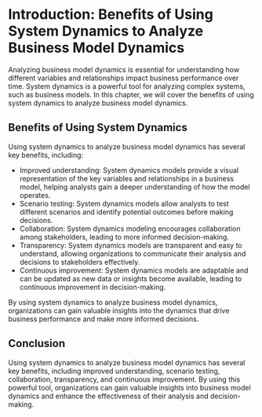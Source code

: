 Introduction: Benefits of Using System Dynamics to Analyze Business Model Dynamics
==================================================================================

Analyzing business model dynamics is essential for understanding how different variables and relationships impact business performance over time. System dynamics is a powerful tool for analyzing complex systems, such as business models. In this chapter, we will cover the benefits of using system dynamics to analyze business model dynamics.

Benefits of Using System Dynamics
---------------------------------

Using system dynamics to analyze business model dynamics has several key benefits, including:

* Improved understanding: System dynamics models provide a visual representation of the key variables and relationships in a business model, helping analysts gain a deeper understanding of how the model operates.
* Scenario testing: System dynamics models allow analysts to test different scenarios and identify potential outcomes before making decisions.
* Collaboration: System dynamics modeling encourages collaboration among stakeholders, leading to more informed decision-making.
* Transparency: System dynamics models are transparent and easy to understand, allowing organizations to communicate their analysis and decisions to stakeholders effectively.
* Continuous improvement: System dynamics models are adaptable and can be updated as new data or insights become available, leading to continuous improvement in decision-making.

By using system dynamics to analyze business model dynamics, organizations can gain valuable insights into the dynamics that drive business performance and make more informed decisions.

Conclusion
----------

Using system dynamics to analyze business model dynamics has several key benefits, including improved understanding, scenario testing, collaboration, transparency, and continuous improvement. By using this powerful tool, organizations can gain valuable insights into business model dynamics and enhance the effectiveness of their analysis and decision-making.
